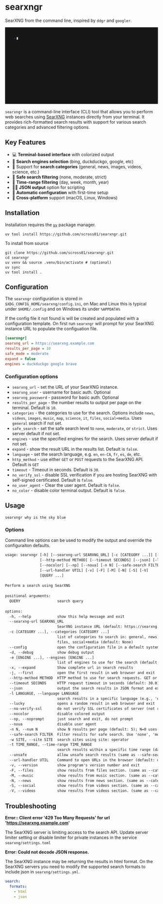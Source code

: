 # searxngr

SearXNG from the command line, inspired by `ddgr` and `googler`.

![demo](demo/demo.gif)

`searxngr` is a command-line interface (CLI) tool that allows you to perform web
searches using [SearXNG](https://github.com/searxng/searxng) instances directly
from your terminal. It provides rich-formatted search results with support for
various search categories and advanced filtering options.

## Key Features

- 💻 **Terminal-based interface** with colorized output
- 🚂 **Search engines selection** (bing, duckduckgo, google, etc)
- 📰 Support for **search categories** (general, news, images, videos, science,
  etc.)
- 👷 **Safe search filtering** (none, moderate, strict)
- 📅 **Time-range filtering** (day, week, month, year)
- 👨‍💻 **JSON output** option for scripting
- 🤖 **Automatic configuration** with first-time setup
- 🐧 **Cross-platform** support (macOS, Linux, Windows)

## Installation

Installation requires the
[`uv`](https://docs.astral.sh/uv/getting-started/installation/) package manager.

```shell
uv tool install https://github.com/scross01/searxngr.git
```

To install from source

```shell
git clone https://github.com/scross01/searxngr.git
cd searxngr
uv venv && source .venv/bin/activate # (optional)
uv sync
uv tool install .
```

## Configuration

The `searxngr` configuration is stored in `$XDG_CONFIG_HOME/searxng/config.ini`,
on Mac and Linux this is typical under `$HOME/.config` and on Windows its under
`%APPDATA%`

If the config file it not found is will be created and populated with a
configuration template. On first run `searxngr` will prompt for your SearXNG
instance URL to populate the configuation file.

```ini
[searxngr]
searxng_url = https://searxng.example.com
results_per_page = 10
safe_mode = moderate
expand = false
engines = duckduckgo google brave
```

### Configuration options

- `searxng_url` - set the URL of your SearXNG instance.
- `searxng_user` - username for basic auth. Optional
- `searxng_password` - password for basic auth. Optional
- `results_per_page` - the number results to output per page on the terminal.
  Default is `10`.
- `categories` - the categories to use for the search. Options include `news`,
  `videos`, `images`, `music`, `map`, `science`, `it`, `files`, `social+media`.
  Uses `general` search if not set.
- `safe_search` - set the safe search level to `none`, `moderate`, or `strict`.
  Uses server default if not set.
- `engines` - use the specified engines for the search. Uses server default if
  not set.
- `expand` - show the result URL in the results list. Default is `false`.
- `language` - set the search language, e.g. `en`, `en-CA`, `fr`, `es`, `de`,
  etc.
- `http_method` - use either `GET` or `POST` requests to the SearXNG API.
  Default is `GET`
- `timeout` - Timeout in seconds. Default is `30`.
- `no_verify_ssl` - disable SSL verification if you are hosting SearXNG with
  self-signed certificated. Default is `false`.
- `no_user_agent` - Clear the user agent. Default is `false`.
- `no_color` - disable color terminal output. Default is `false`.

## Usage

```shell
searxngr why is the sky blue
```

### Options

Command line options can be used to modify the output and override the
configuraiton defaults.

```txt
usage: searxngr [-h] [--searxng-url SEARXNG_URL] [-c [CATEGORY ...]] [--config] [-d] [-e [ENGINE ...]] [-x] [-j]
                [--http-method METHOD] [--timeout SECONDS] [--json] [-l LANGUAGE] [--lucky] [--no-verify-ssl]
                [--nocolor] [--np] [--noua] [-n N] [--safe-search FILTER] [-w SITE] [-t TIME_RANGE] [--unsafe]
                [--url-handler UTIL] [-v] [-F] [-M] [-N] [-S] [-V]
                [QUERY ...]

Perform a search using SearXNG

positional arguments:
  QUERY                 search query

options:
  -h, --help            show this help message and exit
  --searxng-url SEARXNG_URL
                        SearXNG instance URL (default: https://searxng.home.lan)
  -c [CATEGORY ...], --categories [CATEGORY ...]
                        list of categories to search in: general, news, videos, images, music, map, science, it,
                        files, social+media (default: None)
  --config              open the configuration file in a default system text editor
  -d, --debug           show debug output
  -e [ENGINE ...], --engines [ENGINE ...]
                        list of engines to use for the search (default: all available engines)
  -x, --expand          Show complete url in search results
  -j, --first           open the first result in web browser and exit
  --http-method METHOD  HTTP method to use for search requests. GET or POST (default: POST)
  --timeout SECONDS     HTTP request timeout in seconds (default: 30.0)
  --json                output the search results in JSON format and exit
  -l LANGUAGE, --language LANGUAGE
                        search results in a specific language (e.g., 'en', 'de', 'fr') (default: en-CA)
  --lucky               opens a random result in web browser and exit
  --no-verify-ssl       do not verify SSL certificates of server (not recommended)
  --nocolor             disable colored output
  --np, --noprompt      just search and exit, do not prompt
  --noua                disable user agent
  -n N, --num N         show N results per page (default: 5); N=0 uses the servers default per page
  --safe-search FILTER  Filter results for safe search. Use 'none', 'moderate', or 'strict' (default: none)
  -w SITE, --site SITE  search sites using site: operator
  -t TIME_RANGE, --time-range TIME_RANGE
                        search results within a specific time range (day, week, month, year)
  --unsafe              allow unsafe search results (same as --safe-search none)
  --url-handler UTIL    Command to open URLs in the browser (default: open)
  -v, --version         show program's version number and exit
  -F, --files           show results from files section. (same as --categories files)
  -M, --music           show results from music section. (same as --categories music)
  -N, --news            show results from news section. (same as --categories news)
  -S, --social          show results from videos section. (same as --categories social+media)
  -V, --videos          show results from videos section. (same as --categories videos)
```

## Troubleshooting

**Error:: Client error '429 Too Many Requests' for url
'<https://searxng.example.com>'**

The SearXNG server is limiting access to the search API. Update server limiter
setting or disable limiter for private instances in the service
`searxng/settings.toml`

**Error: Could not decode JSON response.**

The SearXNG instance may be returning the results in html format. On the SearXNG
servers you need to modify the supported search formats to include json in
`searxng/settings.yml`.

```yaml
search:
  formats:
    - html
    - json
```
